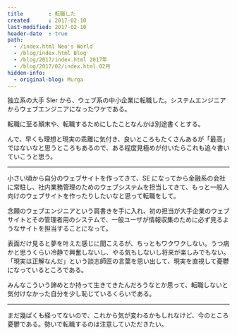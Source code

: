 ```yaml
---
title        : 転職した
created      : 2017-02-10
last-modified: 2017-02-10
header-date  : true
path:
  - /index.html Neo's World
  - /blog/index.html Blog
  - /blog/2017/index.html 2017年
  - /blog/2017/02/index.html 02月
hidden-info:
  - original-blog: Murga
---
```


独立系の大手 SIer から、ウェブ系の中小企業に転職した。システムエンジニアからウェブエンジニアになったワケである。

転職に至る顛末や、転職するためにしたことなんかは別途書くとする。

んで、早くも理想と現実の乖離に気付き、良いところもたくさんあるが「最高」ではないなと思うところもあるので、ある程度見極めが付いたらこれも追々書いていこうと思う。

---

小さい頃から自分のウェブサイトを作ってきて、SE になってから金融系の会社に常駐し、社内業務管理のためのウェブシステムを担当してきて、もっと一般人向けのウェブサイトを作ったりしたいなと思って転職をして。

念願のウェブエンジニアという肩書きを手に入れ、初の担当が大手企業のウェブサイトとその管理者用のシステムで、一般ユーザが情報収集のために必ず見るようなサイトを担当することになって。

表面だけ見ると夢を叶えた感じに聞こえるが、ちっともワクワクしない。うつ病かと思うくらい冷静で興奮しないし、やる気もしないし将来が楽しみでもない。「現実は正解なんだ」という談志師匠の言葉を思い出して、現実を直視して憂鬱になっているところである。

みんなこういう諦めとか持って生きてきたんだろうなとか思って、転職しないと気付けなかった自分を少し恥じているくらいである。

---

まだ幾ばくも経ってないので、これから気が変わるかもしれなけど、今のところ憂鬱である。勢いで転職するのは注意していただきたい。
